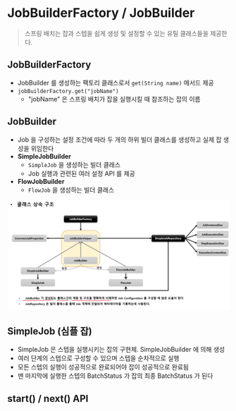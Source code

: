  # JobBuilderFactory / JobBuilder
> 스프링 배치는 잡과 스텝을 쉽게 생성 및 설정할 수 있는 유틸 클래스들을 제공한다.

## JobBuilderFactory
- JobBuilder 를 생성하는 팩토리 클래스로서 `get(String name)` 메서드 제공
- `jobBuilderFactory.get("jobName")` 
  - "jobName" 은 스프링 배치가 잡을 실행시킬 때 참조하는 잡의 이름

## JobBuilder
- Job 을 구성하는 설정 조건에 따라 두 개의 하위 빌더 클래스를 생성하고 실제 잡 생성을 위임한다
- **SimpleJobBuilder**
  - `SimpleJob` 을 생성하는 빌더 클래스
  - Job 실행과 관련된 여러 설정 API 를 제공
- **FlowJobBuilder**
  - `FlowJob` 을 생성하는 빌더 클래스

![img_2.png](img_2.png)

## SimpleJob (심플 잡)
- SimpleJob 은 스텝을 실행시키는 잡의 구현체. SimpleJobBuilder 에 의해 생성
- 여러 단계의 스텝으로 구성할 수 있으며 스텝을 순차적으로 실행
- 모든 스텝의 실행이 성공적으로 완료되어야 잡이 성공적으로 완료됨
- 맨 마지막에 실행한 스텝의 BatchStatus 가 잡의 최종 BatchStatus 가 된다

## start() / next() API


